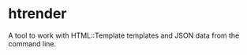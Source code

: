 htrender
========

A tool to work with HTML::Template templates and JSON data from the command line.
